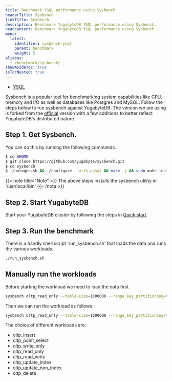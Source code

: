 ```yaml
---
title: Benchmark YSQL performance using Sysbench
headerTitle: Sysbench
linkTitle: Sysbench
description: Benchmark YugabyteDB YSQL performance using Sysbench.
headcontent: Benchmark YugabyteDB YSQL performance using Sysbench.
menu:
  latest:
    identifier: sysbench-ysql
    parent: benchmark
    weight: 5
aliases:
  - /benchmark/sysbench/
showAsideToc: true
isTocNested: true
---
```

<ul class="nav nav-tabs-alt nav-tabs-yb">

  <li >
    <a href="/latest/benchmark/tpcc-ysql/" class="nav-link active">
      <i class="icon-postgres" aria-hidden="true"></i>
      YSQL
    </a>
  </li>

</ul>

Sysbench is a popular tool for benchmarking system capabilities like CPU, memory and I/O as well as databases like Postgres and MySQL.
Follow the steps below to run sysbench against YugabyteDB.
The version we are using is forked from the [official](https://github.com/akopytov/sysbench) version with a few additions to better reflect YugabyteDB's distributed nature.

## Step 1. Get Sysbench.

You can do this by running the following commands.

```sh
$ cd $HOME
$ git clone https://github.com/yugabyte/sysbench.git
$ cd sysbench
$ ./autogen.sh && ./configure --with-pgsql && make -j && sudo make install
```

{{< note title="Note" >}}
The above steps installs the sysbench utility in '/usr/local/bin'
{{< /note >}}

## Step 2. Start YugabyteDB

Start your YugabyteDB cluster by following the steps in [Quick start](https://docs.yugabyte.com/latest/quick-start/explore-ysql/).

## Step 3. Run the benchmark

There is a handly shell script 'run_sysbench.sh' that loads the data and runs the various workloads.
```sh
./run_sysbench.sh
```

## Manually run the workloads

Before starting the workload we need to load the data first.

```sh
sysbench oltp_read_only --table-size=1000000 --range_key_partitioning=true --serial_cache_size=1000 --db-driver=pgsql --pgsql-host=127.0.0.1 --pgsql-port=5433 --pgsql-user=yugabyte --pgsql-db=yugabyte prepare
```

Then we can run the workload as follows

```sh
sysbench oltp_read_only --table-size=1000000 --range_key_partitioning=true --db-driver=pgsql --pgsql-host=127.0.0.1 --pgsql-port=5433 --pgsql-user=yugabyte --pgsql-db=yugabyte --threads=64 --time=120 --warmup-time=120 run
```

The choice of different workloads are:
* oltp_insert
* oltp_point_select
* oltp_write_only
* oltp_read_only
* oltp_read_write
* oltp_update_index
* oltp_update_non_index
* oltp_delete
